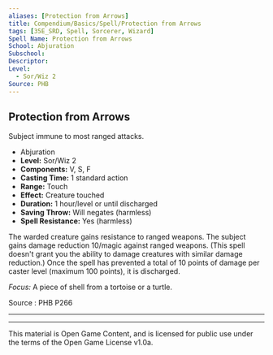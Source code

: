 ```yaml
---
aliases: [Protection from Arrows]
title: Compendium/Basics/Spell/Protection from Arrows
tags: [35E_SRD, Spell, Sorcerer, Wizard]
Spell Name: Protection from Arrows
School: Abjuration
Subschool: 
Descriptor: 
Level:
  - Sor/Wiz 2
Source: PHB
---
```



## Protection from Arrows

Subject immune to most ranged attacks.

*   Abjuration
*   **Level:** Sor/Wiz 2
*   **Components:** V, S, F
*   **Casting Time:** 1 standard action
*   **Range:** Touch
*   **Effect:** Creature touched
*   **Duration:** 1 hour/level or until discharged
*   **Saving Throw:** Will negates (harmless)
*   **Spell Resistance:** Yes (harmless)

<p>The warded creature gains resistance to ranged weapons. The subject gains damage reduction 10/magic against ranged weapons. (This spell doesn't grant you the ability to damage creatures with similar damage reduction.) Once the spell has prevented a total of 10 points of damage per caster level (maximum 100 points), it is discharged.</p><p><i>Focus:</i> A piece of shell from a tortoise or a turtle.</p>

Source : PHB P266

---

---

This material is Open Game Content, and is licensed for public use under
the terms of the Open Game License v1.0a.
